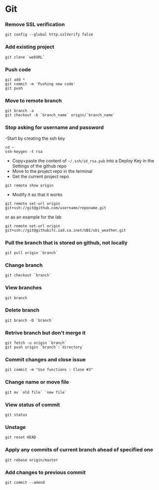 
# Git

### Remove SSL verification
```
git config --global http.sslVerify false
```

### Add existing project 
```
git clone `webURL`
```

### Push code
```
git add *
git commit -m 'Pushing new code'
git push
```

### Move to remote branch
```
git branch -a
git checkout -b `branch_name` origin/`branch_name`
```

### Stop asking for username and password
-Start by creating the ssh key
```
cd ~
ssh-keygen -t rsa
```
- Copy+paste the content of `~/.ssh/id_rsa.pub` into a Deploy Key in the Settings of the github repo
- Move to the project repo in the terminal
- Get the current project repo
```
git remote show origin
```
- Modify it so that it works
```
git remote set-url origin git+ssh://git@github.com/username/reponame.git
```
or as an example for the lab
```
git remote set-url origin git+ssh://git@githubifc.iad.ca.inet/UBI/ubi_weather.git
```

### Pull the branch that is stored on github, not locally
```
git pull origin `branch`
```

### Change branch
```
git checkout `branch`
```

### View branches
```
git branch
```

### Delete branch
```
git branch -D `branch`
```

### Retrive branch but don't merge it
```
git fetch -u origin `branch`
git push origin `branch`:`directory`
```

### Commit changes and close issue
```
git commit -m "Use functions : Close #3"
```

### Change name or move file
```
git mv `old file` `new file`
```

### View status of commit
```
git status
```

### Unstage
```
git reset HEAD
```

### Apply any commits of current branch ahead of specified one
```
git rebase origin/master
```

### Add changes to previous commit
```
git commit --amend
```
